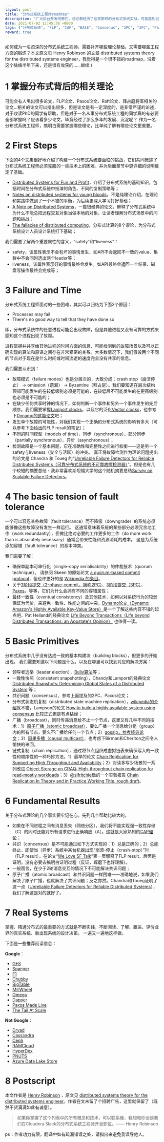 ```yaml
---
layout: post
title: "分布式系统工程师roadmap"
description: "广大后台开发同僚们，想必都经历了这样那样的分布式系统实战，可能遇到过数据一致性问题，可能遇到过事务一致性问题，可能遇到过集群变更问题……似乎大家没有深厚的分布式系统理论，也在实践中渐渐成长为了有经验的分布式系统工程师。但是，“有经验”也可能是只是经验主义，并不是真的知道了“真理”。这里并不是要做个老学究，而是说深入理解了分布式系统理论后，实践中会更加得心应手。本文整理汇总了一些比较重要的分布式系统教程，以及工程参考范例，理论与实践相结合想必会有更大收获。"
date: 2021-07-02 12:45:38 +0800
tags: ["分布式系统", "FLP", "CAP", "BASE", "Concenus", "2PC", "3PC", "Paxos", "Raft"]
reward: true
---
```


如何成为一名资深的分布式系统工程师，需要补齐哪些理论基础，又需要哪些工程方面的锻炼？本文原文见 Henry Robinson 的文章 distributed systems theory for the distributed systems engineer，我觉得是一个很不错的roadmap，沿着这个脉络半年下来，还是很有收获的……继续:)

# 1 掌握分布式背后的相关理论

可能会有人甩出很多论文，FLP论文、Paxos论文、Raft论文、拜占庭将军相关的论文...相关的论文可以摆出很多，但是论文是有一定深度的，是非常严谨的论述，对于攻读PhD的同学有帮助，但是对于一名从事分布式系统工程的同学真的有必要全部掌握吗？应该看多少论文，毕竟经过了那么多年的发展、沉淀呢？
作为一名分布式系统工程师，搞明白需要掌握哪些理论，比单纯了解有哪些论文更重要。

# 2 First Steps

下面的4个文集很好地介绍了构建一个分布式系统要面临的挑战，它们共同概述了分布式系统工程师必须克服的一些技术上的困难，并为后面章节中更详细的说明奠定了基础。
- [Distributed Systems for Fun and Profit](http://book.mixu.net/distsys/)，介绍了分布式系统的基础知识，包括时间在分布式系统中扮演的角色、不同的复制策略等；
- [Notes on distributed systems for young bloods](http://www.somethingsimilar.com/2013/01/14/notes-on-distributed-systems-for-young-bloods/)，不是纯理论介绍，在理论和实践中做到了一个不错的平衡，为后续更深入学习打好基础；
- [A Note on Distributed Systems](http://citeseerx.ist.psu.edu/viewdoc/summary?doi=10.1.1.41.7628)，一篇很经典的论文，解释了分布式系统中为什么不能总把远程交互对象当做本地的对象，让读者理解分布式场景中的问题和挑战；
- [The fallacies of distributed computing](http://en.wikipedia.org/wiki/Fallacies_of_Distributed_Computing)，分布式计算的8个谬论，为分布式系统设计人员设计系统打下基础；

我们需要了解两个重要属性的含义，“safety”和“liveness”：
- safety，该属性表示不会有坏的事情发生，如API不会返回不一致的value、集群中不会同时选出两个leader等；
- liveness，该属性表示好的事情最终会发生，如API最终会返回一个结果、磁盘写操作最终会完成等；

# 3 Failure and Time

分布式系统工程师面对的一些困难，其实可以归结为下面2个原因：
- Processes may fail
- There's no good way to tell that they have done so

即，分布式系统中的任意进程可能会出现故障，但是其他进程又没有可靠的方式来感知这个进程出现了故障。

进程掌握并共享给其他进程的时间方面的信息、可能检测到的故障场景以及可以正确实现的算法和原语之间存在非常紧密的关系。大多数情况下，我们假设两个不同的节点对于现在是什么时间或时间流逝的速度完全没有共享的信息。

我们需要认识到：
- 故障模式（failure modes）也是分层次的，大致分成：crash stop（崩溃停止） → omission（遗漏） → Byzantine（拜占庭）。我们要知道在层次结构顶部可能发生的在较低级别必须是可能的，在较低层不可能发生的在更高级别也必须是不可能的；
- 在缺少任何共享时钟的情况下，如何判断一个事件和另外一个事件发生的先后顺序。我们需要掌握[Lamport clocks](https://amturing.acm.org/p558-lamport.pdf)，以及它的泛化[Vector clocks](http://en.wikipedia.org/wiki/Vector_clock)，也参考下[Dynamo的这篇论文](http://www.allthingsdistributed.com/files/amazon-dynamo-sosp2007.pdf)吧；
- 发生单个故障的可能性，对我们实现一个正确的分布式系统的影响有多大（可以参考下面给出的FLP result的笔记）；
- 不同的时间模型（models of time），同步（synchronous）、部分同步（partially synchronous）、异步（asynchronous）；
- 检测故障是一个基本问题，它在准确性和完整性之间进行权衡——这是另一个safety与liveness（安全与活跃）的冲突。 真正将故障检测作为理论问题提出的论文是 Chandra 和 Toueg 的“[Unreliable Failure Detectors for Reliable Distributed Systems（可靠分布式系统的不可靠故障检测器）](http://courses.csail.mit.edu/6.852/08/papers/CT96-JACM.pdf)”。但是也有几个较短的摘要总结 - 我非常喜欢斯坦福大学的这个随机摘要总结[Survey on Scalable Failure Detectors](http://www.scs.stanford.edu/14au-cs244b/labs/projects/song.pdf)。

# 4 The basic tension of fault tolerance

一个可以容忍某些故障（fault tolerance）而不降级（downgrade）的系统必须能够像这些故障没有发生一样运行。 这通常意味着系统的某些部分必须冗余地工作（work redundantly），但做比绝对必要的工作更多的工作（do more work than is absolutely necessary）通常会带来性能和资源消耗的成本。 这是为系统添加容错（fault tolerance）的基本冲突。

我们需要了解：
- 确保单副本可串行化（single-copy serialisability）的仲裁技术（quorum technique）。 请参阅 Skeen 的原始论文 [a quorum-based commit protocol](https://ecommons.library.cornell.edu/bitstream/1813/6323/1/82-483.pdf)，但也许更好的是 [Wikipedia 的条目](http://en.wikipedia.org/wiki/Quorum_(distributed_computing))。
- 关于[2阶段提交（2-phase-commit，简称2PC）](https://the-paper-trail.org/blog/consensus-protocols-two-phase-commit/)、[3阶段提交（3PC）](https://the-paper-trail.org/blog/consensus-protocols-three-phase-commit/)、[Paxos](https://the-paper-trail.org/blog/consensus-protocols-paxos/)，等等，它们为什么会拥有不同的容错属性；
- 最终一致性（eventual consistency）及其他技术，如何以对系统行为的较弱保证为代价，来避免一致性、性能之间的冲突。[Dynamo论文（Dynamo: Amazon's Highly Available Key-Value Store）](http://www.allthingsdistributed.com/files/amazon-dynamo-sosp2007.pdf)是一个了解这些内容不错的起点吧，Pat Helland的经典论文 [Life Beyond Transactions（Life beyond Distributed Transactions: an Apostate's Opinion）](http://www.ics.uci.edu/~cs223/papers/cidr07p15.pdf) 也值得一读。

# 5 Basic Primitives

分布式系统中几乎没有达成一致的基本构建块（building blocks），但更多的开始出现。 我们需要知道以下问题是什么，以及在哪里可以找到对应的解决方案：
- 领导者选举（leader election），[Bully算法](http://en.wikipedia.org/wiki/Bully_algorithm)等；
- 一致性快照（consistent snapshotting），Chandy和Lamport的经典论文 [Distributed Snapshots: Determining Global States of a Distributed System](http://research.microsoft.com/en-us/um/people/lamport/pubs/chandy.pdf) 等；
- 共识问题（consensus），参考上面提及的2PC、Paxos论文；
- 分布式状态机复制（distributed state machine replication），[wikipedia的介绍](http://en.wikipedia.org/wiki/State_machine_replication)就不错，Lampson的论文 [How to build a highly available system using consensus](http://research.microsoft.com/en-us/um/people/blampson/58-Consensus/Acrobat.pdf) 比较正式但是有点枯燥；
- 广播（broadcast），同时传递消息给不止一个节点，这里又有几种不同的技术：1）[原子广播（atomic broadcast）](http://citeseerx.ist.psu.edu/viewdoc/download?doi=10.1.1.3.4709&rep=rep1&type=pdf)，要么广播一个消息给分组（group）内的所有节点，要么不广播给任何一个节点；2）[gossip，参考经典论文](http://bitsavers.informatik.uni-stuttgart.de/pdf/xerox/parc/techReports/CSL-89-1_Epidemic_Algorithms_for_Replicated_Database_Maintenance.pdf)；3）[因果多播（causal multicast）](https://www.cs.cornell.edu/courses/cs614/2003sp/papers/BSS91.pdf)，也考虑下Birman和Cheriton之间令人愉快的来回。
- 链式复制（chain replication），通过将节点组织成虚拟链表来确保写入的一致性和顺序性的一种巧妙方法。1）最早的论文 [Chain Replication for Supporting High Throughput and Availability](https://www.cs.cornell.edu/home/rvr/papers/OSDI04.pdf)；2）对读多写少场景的一系列改进 [Object Storage on CRAQ: High-throughput chain replication for read-mostly workloads](https://www.usenix.org/legacy/event/usenix09/tech/full_papers/terrace/terrace.pdf)；3）[@slfritchie](https://twitter.com/slfritchie)做的一个实验报告 [Chain Replication In Theory and in Practice Working Title, rough draft](https://pdfs.semanticscholar.org/6b14/dd57eaf8122dbc29d08e50749661d4602e53.pdf)。

# 6 Fundamental Results
关于分布式理论的几个事实要牢记在心，先列几个帮助比较大的。
- 如果在不同进程之间有消息丢失（网络分区），我们将不能实现强一致性存储（C）的同时还能对所有请求进行正确响应（A）。这就是大家熟知的[CAP理论](http://lpd.epfl.ch/sgilbert/pubs/BrewersConjecture-SigAct.pdf)；
- 共识（concensus）是不可能通过如下方式实现的：1）总是正确的；2）总能终止，即使当（异步）系统中某台机器出现“崩溃-停止（crash-stop）”时（FLP result）。在论文“[We Love SF Talk](http://www.slideshare.net/HenryRobinson/pwl-nonotes)”第一页解释了FLP result，后面是证明，没有必要去搞明白证明过程（反证，琢磨下也好理解）。
- 一般而言，在少于2轮消息交互的情况下不可能解决共识问题；
- 原子广播（atomic broadcast）和共识问题一样困难——准确地说，如果我们解决了原子广播，也就解决了共识问题；反之亦然。Chandra和Toueg证明了这一点（[Unreliable Failure Detectors for Reliable Distributed Systems](https://www.cs.utexas.edu/~lorenzo/corsi/cs380d/papers/p225-chandra.pdf)），我们了解这是对的就好了。

# 7 Real Systems

掌握、精通分布式的最重要的方式就是不断实践，不断阅读、了解、跟进、评价业界的真实系统、新出现系统的设计决策。 一遍又一遍地这样做。 

下面是一些推荐阅读信息：

**Google**：
- [GFS](http://static.googleusercontent.com/media/research.google.com/en/us/archive/gfs-sosp2003.pdf)
- [Spanner](http://static.googleusercontent.com/media/research.google.com/en/us/archive/spanner-osdi2012.pdf)
- [F1](http://static.googleusercontent.com/media/research.google.com/en/us/pubs/archive/41344.pdf)
- [Chubby](http://static.googleusercontent.com/media/research.google.com/en/us/archive/chubby-osdi06.pdf)
- [BigTable](http://static.googleusercontent.com/media/research.google.com/en/us/archive/bigtable-osdi06.pdf)
- [MillWheel](http://static.googleusercontent.com/media/research.google.com/en/us/pubs/archive/41378.pdf)
- [Omega](https://static.googleusercontent.com/media/research.google.com/en//pubs/archive/41684.pdf)
- [Dapper](http://static.googleusercontent.com/media/research.google.com/en/us/pubs/archive/36356.pdf)
- [Paxos Made Live](http://www.cs.utexas.edu/users/lorenzo/corsi/cs380d/papers/paper2-1.pdf)
- [The Tail At Scale](http://cseweb.ucsd.edu/~gmporter/classes/fa17/cse124/post/schedule/p74-dean.pdf)

**Not Google**：
- [Dryad](http://research.microsoft.com/en-us/projects/dryad/eurosys07.pdf)
- [Cassandra](https://www.cs.cornell.edu/projects/ladis2009/papers/lakshman-ladis2009.pdf)
- [Ceph](http://ceph.com/papers/weil-ceph-osdi06.pdf)
- [RAMCloud](https://ramcloud.stanford.edu/wiki/display/ramcloud/RAMCloud+Papers)
- [HyperDex](http://hyperdex.org/papers/)
- [PNUTS](http://www.mpi-sws.org/~druschel/courses/ds/papers/cooper-pnuts.pdf)
- [Azure Data Lake Store](https://dl.acm.org/citation.cfm?id=3056100)

# 8 Postscript

本文作者是 [Henry Robinson](https://twitter.com/henryr?lang=en) ，原文见 [distributed systems theory for the distributed systems engineer](https://www.the-paper-trail.org/post/2014-08-09-distributed-systems-theory-for-the-distributed-systems-engineer/)。作者在文末留了个招聘广告，这里就保留了（既然干货满满如此有诚意）。

>如果你掌握了这个列表中的所有概念和技术，可以联系我，我想和你谈谈我们在Cloudera Slack的分布式系统工程师开发职位。—— Henry Robinson


ps：作者功力有限，翻译中如有疏漏错误之处，请指出来避免我误导他人。
